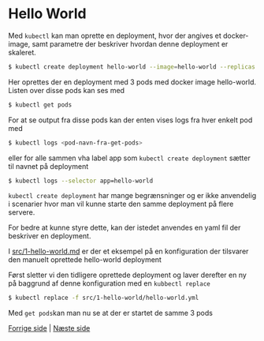 # Hello World

Med `kubectl` kan man oprette en deployment, hvor der angives et docker-image, samt parametre der beskriver hvordan denne deployment er skaleret.

```bash
$ kubectl create deployment hello-world --image=hello-world --replicas 3
```

Her oprettes der en deployment med 3 pods med docker image hello-world. Listen over disse pods kan ses med

```bash
$ kubectl get pods
```

For at se output fra disse pods kan der enten vises logs fra hver enkelt pod med 

```bash
$ kubectl logs <pod-navn-fra-get-pods>
```

eller for alle sammen vha label app som `kubectl create deployment` sætter til navnet på deployment

```bash
$ kubectl logs --selector app=hello-world
```

`kubectl create deployment` har mange begrænsninger og er ikke anvendelig i scenarier hvor man vil kunne starte den samme deployment på flere servere.

For bedre at kunne styre dette, kan der istedet anvendes en yaml fil der beskriver en deployment.

I [src/1-hello-world.md](../src/1-hello-world/hello-world.yml) er der et eksempel på en konfiguration der tilsvarer den manuelt oprettede hello-world deployment

Først sletter vi den tidligere oprettede deployment og laver derefter en ny på baggrund af denne konfiguration med en `kubbectl replace`

```bash
$ kubectl replace -f src/1-hello-world/hello-world.yml
```

Med `get pods`kan man nu se at der er startet de samme 3 pods

[Forrige side](config.md) | [Næste side](2-eget-docker-image.md)

